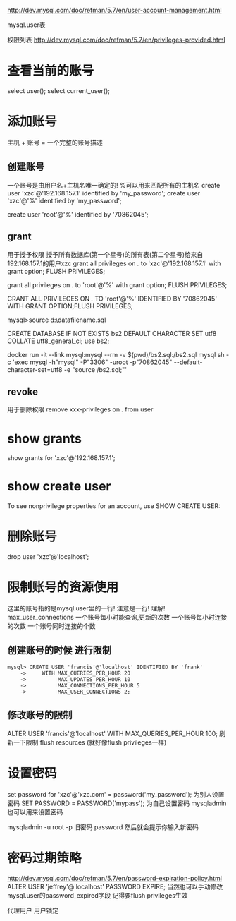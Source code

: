 http://dev.mysql.com/doc/refman/5.7/en/user-account-management.html

mysql.user表

权限列表
http://dev.mysql.com/doc/refman/5.7/en/privileges-provided.html

# 查看当前的账号 #
select user();
select current_user();

# 添加账号 #
主机 + 账号 = 一个完整的账号描述

## 创建账号 ##
一个账号是由用户名+主机名唯一确定的! %可以用来匹配所有的主机名
create user 'xzc'@'192.168.157.1' identified by 'my_password';
create user 'xzc'@'%' identified by 'my_password';

create user 'root'@'%' identified by '70862045';

## grant ##
用于授予权限
授予所有数据库(第一个星号)的所有表(第二个星号)给来自192.168.157.1的用户xzc
grant all privileges on *.* to 'xzc'@'192.168.157.1' with grant option;
FLUSH PRIVILEGES;

grant all privileges on *.* to 'root'@'%' with grant option;
FLUSH PRIVILEGES;


GRANT ALL PRIVILEGES ON *.* TO 'root'@'%' IDENTIFIED BY '70862045' WITH GRANT OPTION;FLUSH PRIVILEGES;

mysql>source d:\datafilename.sql 

CREATE DATABASE IF NOT EXISTS bs2 DEFAULT CHARACTER SET utf8 COLLATE utf8_general_ci;
use bs2;

docker run -it --link mysql:mysql --rm -v $(pwd)/bs2.sql:/bs2.sql mysql sh -c 'exec mysql -h"mysql" -P"3306" -uroot -p"70862045" --default-character-set=utf8 -e "source /bs2.sql;"'

## revoke ##
用于删除权限
remove xxx-privileges on *.* from user

# show grants #
show grants for 'xzc'@'192.168.157.1';

# show create user #
To see nonprivilege properties for an account, use SHOW CREATE USER:

# 删除账号 #
drop user 'xzc'@'localhost';

# 限制账号的资源使用 #
这里的账号指的是mysql.user里的一行! 注意是一行! 理解!
max_user_connections
一个账号每小时能查询,更新的次数
一个账号每小时连接的次数
一个账号同时连接的个数

## 创建账号的时候 进行限制 ##
```
mysql> CREATE USER 'francis'@'localhost' IDENTIFIED BY 'frank'
    ->     WITH MAX_QUERIES_PER_HOUR 20
    ->          MAX_UPDATES_PER_HOUR 10
    ->          MAX_CONNECTIONS_PER_HOUR 5
    ->          MAX_USER_CONNECTIONS 2;
```
## 修改账号的限制 ##
ALTER USER 'francis'@'localhost' WITH MAX_QUERIES_PER_HOUR 100;
刷新一下限制 flush resources (就好像flush privileges一样)



# 设置密码 #
set password for 'xzc'@'xzc.com'  = password('my_password'); 为别人设置密码
SET PASSWORD = PASSWORD('mypass'); 为自己设置密码
mysqladmin也可以用来设置密码

mysqladmin -u root -p 旧密码 password
然后就会提示你输入新密码


# 密码过期策略 #
http://dev.mysql.com/doc/refman/5.7/en/password-expiration-policy.html
ALTER USER 'jeffrey'@'localhost' PASSWORD EXPIRE;
当然也可以手动修改mysql.user的password_expired字段
记得要flush privileges生效


代理用户
用户锁定
